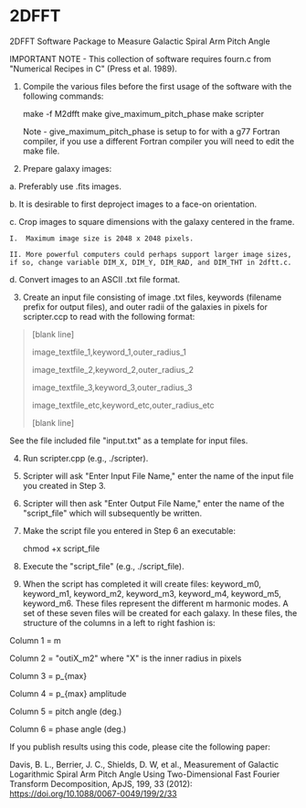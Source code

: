 # 2DFFT
2DFFT Software Package to Measure Galactic Spiral Arm Pitch Angle

IMPORTANT NOTE - This collection of software requires fourn.c from "Numerical Recipes in C" (Press et al. 1989).

1.  Compile the various files before the first usage of the software with the following commands:

	make -f M2dfft
	make give_maximum_pitch_phase
	make scripter

    Note - give_maximum_pitch_phase is setup to for with a g77 Fortran compiler, if you use a different Fortran compiler you will need to edit the make file.

2.  Prepare galaxy images:

  a.  Preferably use .fits images.

  b.  It is desirable to first deproject images to a face-on orientation.

  c.  Crop images to square dimensions with the galaxy centered in the frame.

    I.  Maximum image size is 2048 x 2048 pixels.

    II. More powerful computers could perhaps support larger image sizes, if so, change variable DIM_X, DIM_Y, DIM_RAD, and DIM_THT in 2dftt.c.

  d.  Convert images to an ASCII .txt file format.

3.  Create an input file consisting of image .txt files, keywords (filename prefix for output files), and outer radii of the galaxies in pixels for scripter.ccp to read with the following format:

> [blank line]
> 
> image_textfile_1,keyword_1,outer_radius_1
> 
> image_textfile_2,keyword_2,outer_radius_2
> 
> image_textfile_3,keyword_3,outer_radius_3
> 
> image_textfile_etc,keyword_etc,outer_radius_etc
> 
> [blank line]

See the file included file "input.txt" as a template for input files.

4.  Run scripter.cpp (e.g., ./scripter).

5.  Scripter will ask "Enter Input File Name," enter the name of the input file you created in Step 3.

6.  Scripter will then ask "Enter Output File Name," enter the name of the "script_file" which will subsequently be written.

7.  Make the script file you entered in Step 6 an executable:

	chmod +x script_file

8.  Execute the "script_file" (e.g., ./script_file).

9.  When the script has completed it will create files: keyword_m0, keyword_m1, keyword_m2, keyword_m3, keyword_m4, keyword_m5, keyword_m6. These files represent the different m harmonic modes. A set of these seven files will be created for each galaxy. In these files, the structure of the columns in a left to right fashion is:

Column 1 = m

Column 2 = "outiX_m2" where "X" is the inner radius in pixels

Column 3 = p_{max}

Column 4 = p_{max} amplitude

Column 5 = pitch angle (deg.)

Column 6 = phase angle (deg.)

If you publish results using this code, please cite the following paper:

Davis, B. L., Berrier, J. C., Shields, D. W, et al., Measurement of Galactic Logarithmic Spiral Arm Pitch Angle Using Two-Dimensional Fast Fourier Transform Decomposition, ApJS, 199, 33 (2012): https://doi.org/10.1088/0067-0049/199/2/33
